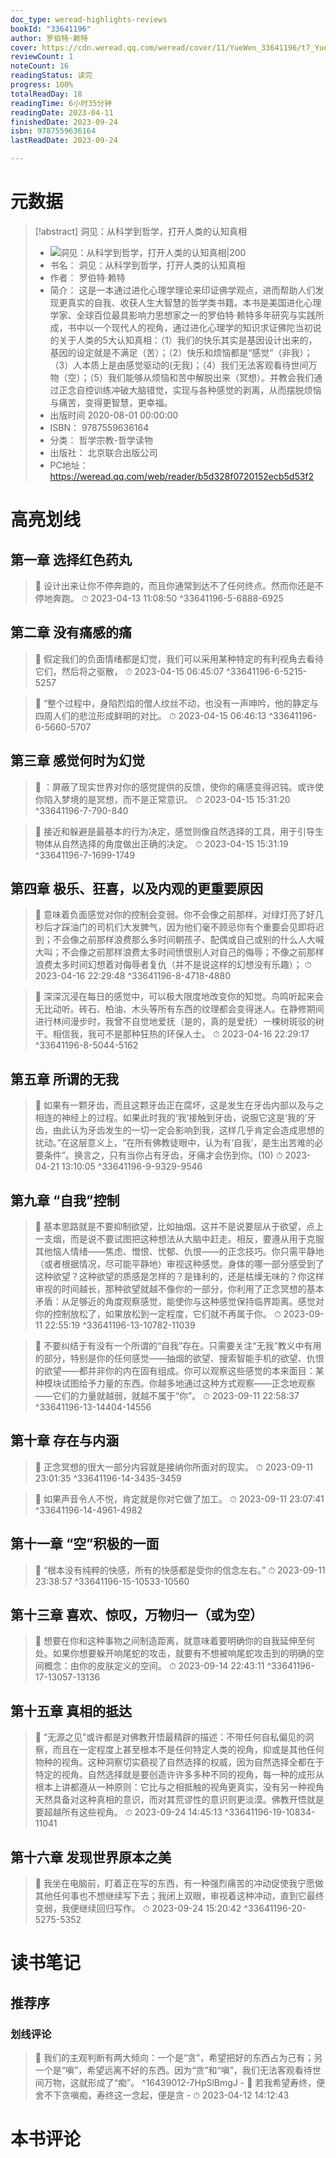```yaml
---
doc_type: weread-highlights-reviews
bookId: "33641196"
author: 罗伯特·赖特
cover: https://cdn.weread.qq.com/weread/cover/11/YueWen_33641196/t7_YueWen_33641196.jpg
reviewCount: 1
noteCount: 16
readingStatus: 读完
progress: 100%
totalReadDay: 18
readingTime: 6小时35分钟
readingDate: 2023-04-11
finishedDate: 2023-09-24
isbn: 9787559636164
lastReadDate: 2023-09-24

---
```

# 元数据
> [!abstract] 洞见：从科学到哲学，打开人类的认知真相
> - ![ 洞见：从科学到哲学，打开人类的认知真相|200](https://cdn.weread.qq.com/weread/cover/11/YueWen_33641196/t7_YueWen_33641196.jpg)
> - 书名： 洞见：从科学到哲学，打开人类的认知真相
> - 作者： 罗伯特·赖特
> - 简介： 这是一本通过进化心理学理论来印证佛学观点，进而帮助人们发现更真实的自我、收获人生大智慧的哲学类书籍。本书是美国进化心理学家、全球百位最具影响力思想家之一的罗伯特·赖特多年研究与实践所成，书中以一个现代人的视角，通过进化心理学的知识求证佛陀当初说的关于人类的5大认知真相：（1）我们的快乐其实是基因设计出来的，基因的设定就是不满足（苦）；（2）快乐和烦恼都是“感觉”（非我）；（3）人本质上是由感觉驱动的(无我)；（4）我们无法客观看待世间万物（空）；（5）我们能够从烦恼和苦中解脱出来（冥想）。并教会我们通过正念自控训练冲破大脑错觉，实现与各种感觉的剥离，从而摆脱烦恼与痛苦，变得更智慧，更幸福。
> - 出版时间 2020-08-01 00:00:00
> - ISBN： 9787559636164
> - 分类： 哲学宗教-哲学读物
> - 出版社： 北京联合出版公司
> - PC地址：https://weread.qq.com/web/reader/b5d328f0720152ecb5d53f2

# 高亮划线

## 第一章 选择红色药丸

> 📌 设计出来让你不停奔跑的，而且你通常到达不了任何终点。然而你还是不停地奔跑。 
> ⏱ 2023-04-13 11:08:50 ^33641196-5-6888-6925

## 第二章 没有痛感的痛

> 📌 假定我们的负面情绪都是幻觉，我们可以采用某种特定的有利视角去看待它们，然后将之驱散， 
> ⏱ 2023-04-15 06:45:07 ^33641196-6-5215-5257

> 📌 “整个过程中，身陷烈焰的僧人纹丝不动，也没有一声呻吟，他的静定与四周人们的悲泣形成鲜明的对比。 
> ⏱ 2023-04-15 06:46:13 ^33641196-6-5660-5707

## 第三章 感觉何时为幻觉

> 📌 ：屏蔽了现实世界对你的感觉提供的反馈，使你的痛感变得迟钝。或许使你陷入梦境的是冥想，而不是正常意识。 
> ⏱ 2023-04-15 15:31:20 ^33641196-7-790-840

> 📌 接近和躲避是最基本的行为决定，感觉则像自然选择的工具，用于引导生物体从自然选择的角度做出正确的决定。 
> ⏱ 2023-04-15 15:31:19 ^33641196-7-1699-1749

## 第四章 极乐、狂喜，以及内观的更重要原因

> 📌 意味着负面感觉对你的控制会变弱。你不会像之前那样，对绿灯亮了好几秒后才踩油门的司机们大发脾气，因为他们毫不顾忌你有个重要会见即将迟到；不会像之前那样浪费那么多时间朝孩子、配偶或自己或别的什么人大喊大叫；不会像之前那样浪费太多时间愤恨别人对自己的侮辱；不像之前那样浪费太多时间幻想着对侮辱者复仇（并不是说这样的幻想没有乐趣）； 
> ⏱ 2023-04-16 22:29:48 ^33641196-8-4718-4880

> 📌 深深沉浸在每日的感觉中，可以极大限度地改变你的知觉。鸟鸣听起来会无比动听。砖石、柏油、木头等所有东西的纹理都会变得迷人。在静修期间进行林间漫步时，我曾不自觉地爱抚（是的，真的是爱抚）一棵树斑驳的树干。相信我，我可不是那种狂热的环保人士。 
> ⏱ 2023-04-16 22:29:17 ^33641196-8-5044-5162

## 第五章 所谓的无我

> 📌 如果有一颗牙齿，而且这颗牙齿正在腐坏，这是发生在牙齿内部以及与之相连的神经上的过程。如果此时我的‘我’接触到牙齿，说服它这是‘我的’牙齿，由此认为牙齿发生的一切一定会影响到我，这样几乎肯定会造成思想的扰动。”在这层意义上，“在所有佛教徒眼中，认为有‘自我’，是生出苦难的必要条件”。换言之，只有当你占有牙齿，牙痛才会伤到你。(10) 
> ⏱ 2023-04-21 13:10:05 ^33641196-9-9329-9546

## 第九章 “自我”控制

> 📌 基本思路就是不要抑制欲望，比如抽烟。这并不是说要屈从于欲望，点上一支烟，而是说不要试图把这种想法从大脑中赶走。相反，要遵从用于克服其他恼人情绪——焦虑、憎恨、忧郁、仇恨——的正念技巧。你只需平静地（或者根据情况，尽可能平静地）审视这种感觉。身体的哪一部分感受到了这种欲望？这种欲望的质感是怎样的？是锋利的，还是枯燥无味的？你这样审视的时间越长，那种欲望就越不像你的一部分，你利用了正念冥想的基本矛盾：从足够近的角度观察感觉，能使你与这种感觉保持临界距离。感觉对你的控制放松了，如果放松到一定程度，它们就不再属于你。 
> ⏱ 2023-09-11 22:55:19 ^33641196-13-10782-11039

> 📌 不要纠结于有没有一个所谓的“自我”存在。只需要关注“无我”教义中有用的部分，特别是你的任何感觉——抽烟的欲望、搜索智能手机的欲望、仇恨的欲望——都并非你的内在固有组成。你可以观察这些感觉的本来面目：某种模块试图给予力量的东西。你越多地通过这种方式观察——正念地观察——它们的力量就越弱，就越不属于“你”。 
> ⏱ 2023-09-11 22:58:37 ^33641196-13-14404-14556

## 第十章 存在与内涵

> 📌 正念冥想的很大一部分内容就是接纳你所面对的现实。 
> ⏱ 2023-09-11 23:01:35 ^33641196-14-3435-3459

> 📌 如果声音令人不悦，肯定就是你对它做了加工。 
> ⏱ 2023-09-11 23:07:41 ^33641196-14-4961-4982

## 第十一章 “空”积极的一面

> 📌 “根本没有纯粹的快感，所有的快感都是受你的信念左右。” 
> ⏱ 2023-09-11 23:38:57 ^33641196-15-10533-10560

## 第十三章 喜欢、惊叹，万物归一（或为空）

> 📌 想要在你和这种事物之间制造距离，就意味着要明确你的自我延伸至何处。如果你想要躲开响尾蛇的攻击，就要有不想被响尾蛇攻击到的明确的空间概念：由你的皮肤定义的空间。 
> ⏱ 2023-09-14 22:43:11 ^33641196-17-13057-13136

## 第十五章 真相的抵达

> 📌 “无源之见”或许都是对佛教开悟最精辟的描述：不带任何自私偏见的洞察，而且在一定程度上甚至根本不是任何特定人类的视角，抑或是其他任何物种的视角。这种洞察切实藐视了自然选择的权威，因为自然选择全都在于特定的视角。自然选择就是要创造许许多多种不同的视角，每一种的成形从根本上讲都遵从一种原则：它比与之相抵触的视角更真实，没有另一种视角天然具备对这种真相的意识，而对其荒谬性的意识则更淡漠。佛教开悟就是要超越所有这些视角。 
> ⏱ 2023-09-24 14:45:13 ^33641196-19-10834-11041

## 第十六章 发现世界原本之美

> 📌 我坐在电脑前，盯着正在写的东西，有一种强烈痛苦的冲动促使我宁愿做其他任何事也不想继续写下去；我闭上双眼，审视着这种冲动，直到它最终变弱，我便继续回归写作。 
> ⏱ 2023-09-24 15:20:42 ^33641196-20-5275-5352

# 读书笔记

## 推荐序

### 划线评论
> 📌 我们的主观判断有两大倾向：一个是“贪”，希望把好的东西占为己有；另一个是“嗔”，希望远离不好的东西。因为“贪”和“嗔”，我们无法客观看待世间万物，这就形成了“痴”。  ^16439012-7HpSlBmgJ
    - 💭 若我希望寿终，便舍不下贪嗔痴，寿终这一念起，便是贪
    - ⏱ 2023-04-12 14:12:43
   
# 本书评论

